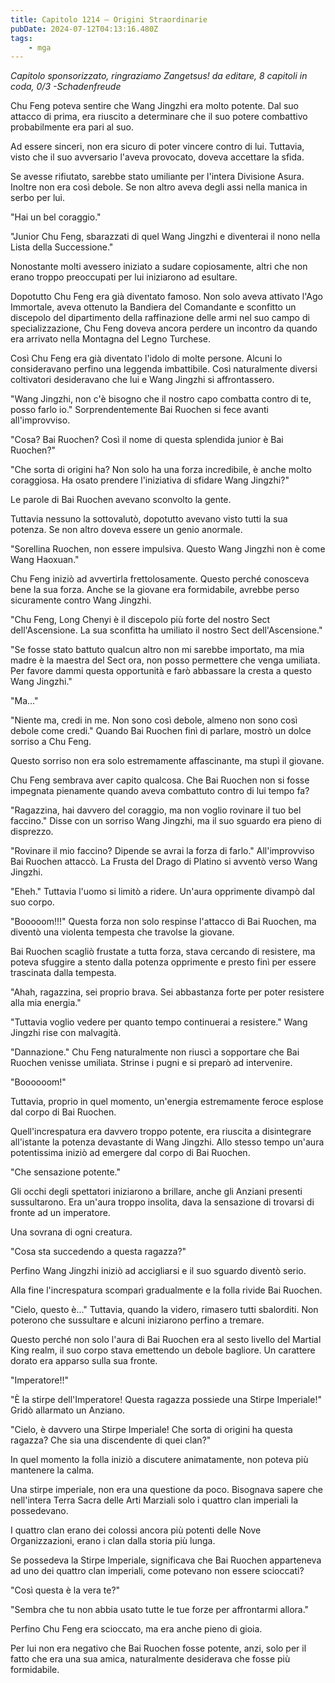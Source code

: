 ```yaml
---
title: Capitolo 1214 – Origini Straordinarie
pubDate: 2024-07-12T04:13:16.480Z
tags:
    - mga
---
```



<em>Capitolo sponsorizzato, ringraziamo Zangetsus!
da editare,
8 capitoli in coda, 0/3
-Schadenfreude</em>


Chu Feng poteva sentire che Wang Jingzhi era molto potente. Dal suo attacco di prima, era riuscito a determinare che il suo potere combattivo probabilmente era pari al suo.


Ad essere sinceri, non era sicuro di poter vincere contro di lui. Tuttavia, visto che il suo avversario l'aveva provocato, doveva accettare la sfida.


Se avesse rifiutato, sarebbe stato umiliante per l'intera Divisione Asura. Inoltre non era così debole. Se non altro aveva degli assi nella manica in serbo per lui.


"Hai un bel coraggio."


"Junior Chu Feng, sbarazzati di quel Wang Jingzhi e diventerai il nono nella Lista della Successione."


Nonostante molti avessero iniziato a sudare copiosamente, altri che non erano troppo preoccupati per lui iniziarono ad esultare.


Dopotutto Chu Feng era già diventato famoso. Non solo aveva attivato l'Ago Immortale, aveva ottenuto la Bandiera del Comandante e sconfitto un discepolo del dipartimento della raffinazione delle armi nel suo campo di specializzazione, Chu Feng doveva ancora perdere un incontro da quando era arrivato nella Montagna del Legno Turchese.


Così Chu Feng era già diventato l'idolo di molte persone. Alcuni lo consideravano perfino una leggenda imbattibile. Così naturalmente diversi coltivatori desideravano che lui e Wang Jingzhi si affrontassero.


"Wang Jingzhi, non c'è bisogno che il nostro capo combatta contro di te, posso farlo io." Sorprendentemente Bai Ruochen si fece avanti all'improvviso.


"Cosa? Bai Ruochen? Così il nome di questa splendida junior è Bai Ruochen?"


"Che sorta di origini ha? Non solo ha una forza incredibile, è anche molto coraggiosa. Ha osato prendere l'iniziativa di sfidare Wang Jingzhi?"


Le parole di Bai Ruochen avevano sconvolto la gente.


Tuttavia nessuno la sottovalutò, dopotutto avevano visto tutti la sua potenza. Se non altro doveva essere un genio anormale.


"Sorellina Ruochen, non essere impulsiva. Questo Wang Jingzhi non è come Wang Haoxuan."


Chu Feng iniziò ad avvertirla frettolosamente. Questo perché conosceva bene la sua forza. Anche se la giovane era formidabile, avrebbe perso sicuramente contro Wang Jingzhi.


"Chu Feng, Long Chenyi è il discepolo più forte del nostro Sect dell'Ascensione. La sua sconfitta ha umiliato il nostro Sect dell'Ascensione."


"Se fosse stato battuto qualcun altro non mi sarebbe importato, ma mia madre è la maestra del Sect ora, non posso permettere che venga umiliata. Per favore dammi questa opportunità e farò abbassare la cresta a questo Wang Jingzhi."


"Ma..."


"Niente ma, credi in me. Non sono così debole, almeno non sono così debole come credi." Quando Bai Ruochen finì di parlare, mostrò un dolce sorriso a Chu Feng.


Questo sorriso non era solo estremamente affascinante, ma stupì il giovane.


Chu Feng sembrava aver capito qualcosa. Che Bai Ruochen non si fosse impegnata pienamente quando aveva combattuto contro di lui tempo fa?


"Ragazzina, hai davvero del coraggio, ma non voglio rovinare il tuo bel faccino." Disse con un sorriso Wang Jingzhi, ma il suo sguardo era pieno di disprezzo.


"Rovinare il mio faccino? Dipende se avrai la forza di farlo." All'improvviso Bai Ruochen attaccò. La Frusta del Drago di Platino si avventò verso Wang Jingzhi.


"Eheh." Tuttavia l'uomo si limitò a ridere. Un'aura opprimente divampò dal suo corpo.


"Booooom!!!" Questa forza non solo respinse l'attacco di Bai Ruochen, ma diventò una violenta tempesta che travolse la giovane.


Bai Ruochen scagliò frustate a tutta forza, stava cercando di resistere, ma poteva sfuggire a stento dalla potenza opprimente e presto finì per essere trascinata dalla tempesta.


"Ahah, ragazzina, sei proprio brava. Sei abbastanza forte per poter resistere alla mia energia."


"Tuttavia voglio vedere per quanto tempo continuerai a resistere." Wang Jingzhi rise con malvagità.


"Dannazione." Chu Feng naturalmente non riuscì a sopportare che Bai Ruochen venisse umiliata. Strinse i pugni e si preparò ad intervenire.


"Boooooom!"


Tuttavia, proprio in quel momento, un'energia estremamente feroce esplose dal corpo di Bai Ruochen.


Quell'increspatura era davvero troppo potente, era riuscita a disintegrare all'istante la potenza devastante di Wang Jingzhi. Allo stesso tempo un'aura potentissima iniziò ad emergere dal corpo di Bai Ruochen.


"Che sensazione potente."


Gli occhi degli spettatori iniziarono a brillare, anche gli Anziani presenti sussultarono. Era un'aura troppo insolita, dava la sensazione di trovarsi di fronte ad un imperatore.


Una sovrana di ogni creatura.


"Cosa sta succedendo a questa ragazza?"


Perfino Wang Jingzhi iniziò ad accigliarsi e il suo sguardo diventò serio.


Alla fine l'increspatura scomparì gradualmente e la folla rivide Bai Ruochen.


"Cielo, questo è..." Tuttavia, quando la videro, rimasero tutti sbalorditi. Non poterono che sussultare e alcuni iniziarono perfino a tremare.


Questo perché non solo l'aura di Bai Ruochen era al sesto livello del Martial King realm, il suo corpo stava emettendo un debole bagliore. Un carattere dorato era apparso sulla sua fronte.


"Imperatore!!"


"È la stirpe dell'Imperatore! Questa ragazza possiede una Stirpe Imperiale!" Gridò allarmato un Anziano.


"Cielo, è davvero una Stirpe Imperiale! Che sorta di origini ha questa ragazza? Che sia una discendente di quei clan?"


In quel momento la folla iniziò a discutere animatamente, non poteva più mantenere la calma.


Una stirpe imperiale, non era una questione da poco. Bisognava sapere che nell'intera Terra Sacra delle Arti Marziali solo i quattro clan imperiali la possedevano.


I quattro clan erano dei colossi ancora più potenti delle Nove Organizzazioni, erano i clan dalla storia più lunga.


Se possedeva la Stirpe Imperiale, significava che Bai Ruochen apparteneva ad uno dei quattro clan imperiali, come potevano non essere scioccati?


"Così questa è la vera te?"


"Sembra che tu non abbia usato tutte le tue forze per affrontarmi allora."


Perfino Chu Feng era scioccato, ma era anche pieno di gioia.


Per lui non era negativo che Bai Ruochen fosse potente, anzi, solo per il fatto che era una sua amica, naturalmente desiderava che fosse più formidabile.
                                


                                


                                


                                



